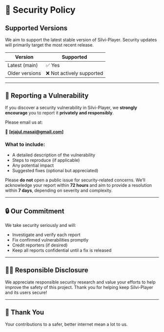 # 🔐 Security Policy

## Supported Versions

We aim to support the latest stable version of Silvi-Player. Security updates will primarily target the most recent release.

| Version        | Supported          |
|----------------|--------------------|
| Latest (main)  | ✅ Yes             |
| Older versions | ❌ Not actively supported |

---

## 📢 Reporting a Vulnerability

If you discover a security vulnerability in Silvi-Player, we **strongly encourage** you to report it **privately and responsibly**.

Please email us at:

📧 **[ejajul.masai@gmail.com]** 

### What to include:
- A detailed description of the vulnerability
- Steps to reproduce (if applicable)
- Any potential impact
- Suggested fixes (optional but appreciated)

Please **do not** open a public issue for security-related concerns. We’ll acknowledge your report within **72 hours** and aim to provide a resolution within **7 days**, depending on severity and complexity.

---

## 🔒 Our Commitment

We take security seriously and will:

- Investigate and verify each report
- Fix confirmed vulnerabilities promptly
- Credit reporters (if desired)
- Keep all reports confidential until a fix is released

---

## 🧑‍💻 Responsible Disclosure

We appreciate responsible security research and value your efforts to help improve the safety of this project. Thank you for helping keep Silvi-Player and its users secure!

---

## 🙏 Thank You

Your contributions to a safer, better internet mean a lot to us.